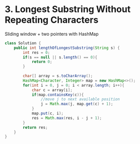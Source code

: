 # 3. Longest Substring Without Repeating Characters

Sliding window + two pointers with HashMap

```java
class Solution {
    public int lengthOfLongestSubstring(String s) {
        int res = 0;
        if(s == null || s.length() == 0){
            return 0;
        }
        
        char[] array = s.toCharArray();
        HashMap<Character, Integer> map = new HashMap<>();
        for(int i = 0, j = 0; i < array.length; i++){
            char c = array[i];
            if(map.containsKey(c)){
                //move j to next available position
                j = Math.max(j, map.get(c) + 1);
            }
            map.put(c, i);
            res = Math.max(res, i - j + 1);
        }
        return res;
    }
}
```

